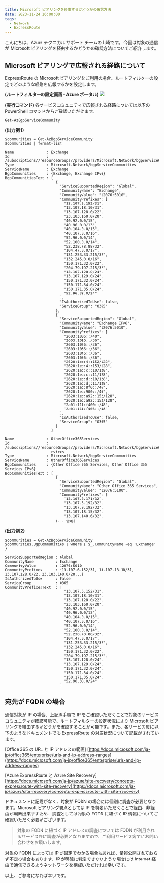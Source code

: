 ```yaml
---
title: Microsoft ピアリングを経由するかどうかの確認方法
date: 2023-11-24 16:00:00
tags:
  - Network
  - ExpressRoute
---
```


こんにちは、Azure テクニカル サポート チームの山崎です。
今回は対象の通信が Microsoft ピアリングを経由するかどうかの確認方法についてご紹介します。

## Microsoft ピアリングで広報される経路について

ExpressRoute の Microsoft ピアリングをご利用の場合、ルートフィルターの設定でどのような経路を広報するかを設定します。

**(ルートフィルターの設定画面 - Azure ポータル)**
![](./judge-via-ms-peering/judge-via-ms-peering-01.png) 


**(実行コマンド)**
各サービスコミュニティで広報される経路については以下の PowerShell コマンドからご確認いただけます。

~~~
Get-AzBgpServiceCommunity
~~~


**(出力例 1)**
~~~
$communities = Get-AzBgpServiceCommunity
$communities | format-list

Name               : Exchange
Id                 : /subscriptions//resourceGroups//providers/Microsoft.Network/bgpServiceCommunities/Exchange
Type               : Microsoft.Network/bgpServiceCommunities
ServiceName        : Exchange
BgpCommunities     : {Exchange, Exchange IPv6}
BgpCommunitiesText : [
                       {
                         "ServiceSupportedRegion": "Global",
                         "CommunityName": "Exchange",
                         "CommunityValue": "12076:5010",
                         "CommunityPrefixes": [
                           "13.107.6.152/31",
                           "13.107.18.10/31",
                           "13.107.128.0/22",
                           "23.103.160.0/20",
                           "40.92.0.0/15",
                           "40.96.0.0/13",
                           "40.104.0.0/15",
                           "40.107.0.0/16",
                           "52.96.0.0/14",
                           "52.100.0.0/14",
                           "52.238.78.88/32",
                           "104.47.0.0/17",
                           "131.253.33.215/32",
                           "132.245.0.0/16",
                           "150.171.32.0/22",
                           "204.79.197.215/32",
                           "13.107.128.0/24",
                           "13.107.129.0/24",
                           "150.171.32.0/24",
                           "150.171.34.0/24",
                           "150.171.35.0/24",
                           "52.96.38.0/24"
                         ],
                         "IsAuthorizedToUse": false,
                         "ServiceGroup": "O365"
                       },
                       {
                         "ServiceSupportedRegion": "Global",
                         "CommunityName": "Exchange IPv6",
                         "CommunityValue": "12076:5010",
                         "CommunityPrefixes": [
                           "2603:1006::/40",
                           "2603:1016::/36",
                           "2603:1026::/36",
                           "2603:1036::/36",
                           "2603:1046::/36",
                           "2603:1056::/36",
                           "2620:1ec:4::152/128",
                           "2620:1ec:4::153/128",
                           "2620:1ec:c::10/128",
                           "2620:1ec:c::11/128",
                           "2620:1ec:d::10/128",
                           "2620:1ec:d::11/128",
                           "2620:1ec:8f0::/46",
                           "2620:1ec:900::/46",
                           "2620:1ec:a92::152/128",
                           "2620:1ec:a92::153/128",
                           "2a01:111:f400::/48",
                           "2a01:111:f403::/48"
                         ],
                         "IsAuthorizedToUse": false,
                         "ServiceGroup": "O365"
                       }
                     ]

Name               : OtherOffice365Services
Id                 : /subscriptions//resourceGroups//providers/Microsoft.Network/bgpServiceCommunities/OtherOffice365Se
                     rvices
Type               : Microsoft.Network/bgpServiceCommunities
ServiceName        : OtherOffice365Services
BgpCommunities     : {Other Office 365 Services, Other Office 365 Services IPv6}
BgpCommunitiesText : [
                       {
                         "ServiceSupportedRegion": "Global",
                         "CommunityName": "Other Office 365 Services",
                         "CommunityValue": "12076:5100",
                         "CommunityPrefixes": [
                           "13.107.6.171/32",
                           "13.107.6.192/32",
                           "13.107.9.192/32",
                           "13.107.18.15/32",
                           "13.107.140.6/32",
                       (... 省略)
~~~

**(出力例 2)**
~~~
$communities = Get-AzBgpServiceCommunity
$communities.BgpCommunities | where { $_.CommunityName -eq 'Exchange' }

ServiceSupportedRegion : Global
CommunityName          : Exchange
CommunityValue         : 12076:5010
CommunityPrefixes      : {13.107.6.152/31, 13.107.18.10/31, 13.107.128.0/22, 23.103.160.0/20...}
IsAuthorizedToUse      : False
ServiceGroup           : O365
CommunityPrefixesText  : [
                           "13.107.6.152/31",
                           "13.107.18.10/31",
                           "13.107.128.0/22",
                           "23.103.160.0/20",
                           "40.92.0.0/15",
                           "40.96.0.0/13",
                           "40.104.0.0/15",
                           "40.107.0.0/16",
                           "52.96.0.0/14",
                           "52.100.0.0/14",
                           "52.238.78.88/32",
                           "104.47.0.0/17",
                           "131.253.33.215/32",
                           "132.245.0.0/16",
                           "150.171.32.0/22",
                           "204.79.197.215/32",
                           "13.107.128.0/24",
                           "13.107.129.0/24",
                           "150.171.32.0/24",
                           "150.171.34.0/24",
                           "150.171.35.0/24",
                           "52.96.38.0/24"
                         ]
~~~

## 宛先が FQDN の場合

通信対象が IP の場合、上記の手順で IP をご確認いただくことで対象のサービスコミュニティが確認可能で、ルートフィルターの設定状況により Microsoft ピアリングを経由するかどうかを確認することが可能です。また、各サービス毎に以下のようなドキュメントでも ExpressRoute の対応状況について記載がされています。

  [Office 365 の URL と IP アドレスの範囲]
  [https://docs.microsoft.com/ja-jp/office365/enterprise/urls-and-ip-address-ranges](https://docs.microsoft.com/ja-jp/office365/enterprise/urls-and-ip-address-ranges)

  [Azure ExpressRoute と Azure Site Recovery]
  [https://docs.microsoft.com/ja-jp/azure/site-recovery/concepts-expressroute-with-site-recovery](https://docs.microsoft.com/ja-jp/azure/site-recovery/concepts-expressroute-with-site-recovery)

ドキュメントに記載がなく、対象が FQDN の場合には個別に調査が必要となります。Microsoft ピアリング観点としては IP を特定いただくことで経由、非経由が判断出来ますため、調査としては対象の FQDN に紐づく IP 情報についてご確認いただく必要がございます。

> 対象の FQDN に紐づく IP アドレスの調査については FQDN が利用されるサービス毎に調査が必要となりますので、ご利用サービス宛てにお問い合わせをお願いします。

対象の FQDN によっては IP が固定でわかる場合もあれば、情報公開されておらず不定の場合もあります。IP が明確に特定できないような場合には Internet 経由で通信できるようネットワークを構成いただければ幸いです。

以上、ご参考になれば幸いです。


